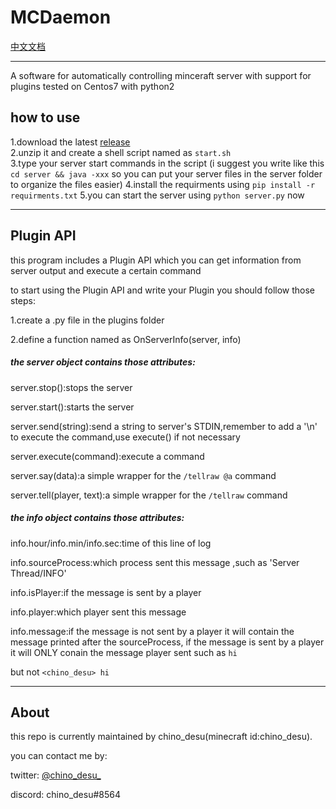 # MCDaemon

[中文文档](https://github.com/kafuuchino-desu/MCDaemon/blob/master/README_cn.md)

----------
A software for automatically controlling minceraft server with support for plugins
tested on Centos7 with python2

## how to use

1.download the latest [release](https://github.com/kafuuchino-desu/MCDaemon/releases)  
2.unzip it and create a shell script named as `start.sh`   
3.type your server start commands in the script (i suggest you write like this `cd server && java -xxx` so you can put your server files in the server folder to organize the files easier)
4.install the requirments using `pip install -r requirments.txt`
5.you can start the server using `python server.py` now

------

## Plugin API

this program includes a Plugin API which you can get information from server output and execute a certain command

to start using the Plugin API and write your Plugin you should follow those steps:

1.create a  .py file in the plugins folder

2.define a function named as OnServerInfo(server, info)

##### the server object contains those attributes:

server.stop():stops the server

server.start():starts the server

server.send(string):send a string to server's STDIN,remember to add a '\n' to execute the command,use execute() if not necessary

server.execute(command):execute a command

server.say(data):a simple wrapper for the `/tellraw @a` command

server.tell(player, text):a simple wrapper for the `/tellraw` command

##### the info object contains those attributes:

info.hour/info.min/info.sec:time of this line of log

info.sourceProcess:which process sent this message ,such as 'Server Thread/INFO'

info.isPlayer:if the message is sent by a player

info.player:which player sent this message

info.message:if the message is not sent by a player it will contain the message printed after the sourceProcess, if the message is sent by a player it will ONLY conain the message player sent such as `hi`

but not `<chino_desu> hi`

-----

## About

this repo is currently maintained by chino_desu(minecraft id:chino_desu).

you can contact me by:

twitter: [@chino_desu_](https://twitter.com/chino_desu_)

discord: chino_desu#8564
